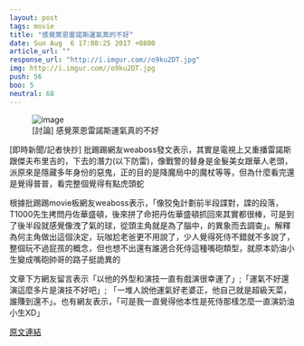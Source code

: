 ```yaml
---
layout: post
tags: movie
title: "感覺萊恩雷諾斯運氣真的不好"
date: Sun Aug  6 17:08:25 2017 +0800
article_url: ""
response_url: "http://i.imgur.com//o9ku2DT.jpg"
img: http://i.imgur.com//o9ku2DT.jpg
push: 56
boo: 5
neutral: 68
---
```


<figure>
<img src="http://i.imgur.com//o9ku2DT.jpg" alt="image">
<figcaption>
[討論] 感覺萊恩雷諾斯運氣真的不好
</figcaption>
</figure>



[即時新聞/記者快抄] 批踢踢網友weaboss發文表示，其實是電視上又重播雷諾斯跟傑夫布里吉的，下去的潛力(以下防雷)，像戰警的替身是金髮美女跟華人老頭，派原來是隱藏多年身份的惡鬼，正的目的是降魔局中的魔杖等等，但為什麼看完還是覺得普普，看完整個覺得有點虎頭蛇

根據批踢踢movie板網友weaboss表示，「像狡兔計劃前半段諜對，諜的段落，T1000先生拷問丹佐華盛頓，後來拼了命把丹佐華盛頓抓回來其實都很棒，可是到了後半段就感覺像洩了氣的球，從頭主角就是為了腦中，的異象而去調查」。解釋為何主角做出這個決定，玩咖尬老爸更不用說了，少人覺得死侍不錯就不多說了，整個玩不過屁孩的概念，但也想不出還有誰適合死侍這種嘴砲類型，就原本奶油小生變成嘴砲帥哥的路子挺詭異的

文章下方網友留言表示「以他的外型和演技一直有戲演很幸運了」;「運氣不好還演這麼多片是演技不好吧」; 「一堆人說他運氣好老婆正，他自己就是超級天菜，誰賺到還不」。也有網友表示，「可是我一直覺得他本性是死侍那樣怎麼一直演奶油小生XD」

<a href = "https://www.ptt.cc/bbs/movie/M.1502010511.A.1D5.html">原文連結</a>

